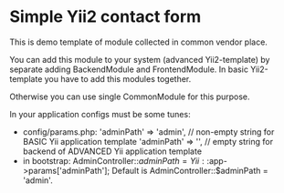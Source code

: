 
Simple Yii2 contact form
========================

This is demo template of module collected in common vendor place.

You can add this module to your system (advanced Yii2-template)
by separate adding BackendModule and FrontendModule.
In basic Yii2-template you have to add this modules together.

Otherwise you can use single CommonModule for this purpose.

In your application configs must be some tunes:
* config/params.php:
    'adminPath' => 'admin', // non-empty string for BASIC Yii application template
    'adminPath' => '',      // empty string for backend of ADVANCED Yii application template
* in bootstrap:
    AdminController::$adminPath = Yii::$app->params['adminPath'];
Default is AdminController::$adminPath = 'admin'.
